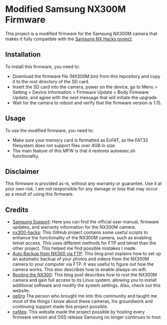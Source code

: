 # Modified Samsung NX300M Firmware

This project is a modified firmware for the Samsung NX300M camera that makes it fully compatible with the [Samsung NX Hacks project](https://github.com/ge0rg/samsung-nx-hacks). 

## Installation

To install this firmware, you need to:

- Download the firmware file (NX300M.bin) from this repository and copy it to the root directory of the SD card.
- Insert the SD card into the camera, power on the device, go to Menu > Setting > Device Information > Firmware Update > Body Firmware Update, and agree with the next message that will initiate the upgrade.
- Wait for the camera to reboot and verify that the firmware version is 1.15.

## Usage

To use the modified firmware, you need to:

- Make sure your memory card is formatted as ExFAT, as the FAT32 filesystem does not support files over 4GB in size.
- The main feature of this MFW is that it restores autoexec.sh functionality.

## Disclaimer

This firmware is provided as-is, without any warranty or guarantee. Use it at your own risk. I am not responsible for any damage or loss that may occur as a result of using this firmware.

## Credits

- [Samsung Support](https://www.samsung.com/de/support/model/EV-NX300MBSTDE/): Here you can find the official user manual, firmware updates, and warranty information for the NX300M camera.
- [nx300-hacks](https://github.com/HausnerR/nx300-hacks): This GitHub project contains some useful scripts to enhance the functionality of the NX300M camera, such as enabling telnet access. This uses different methods for FTP and telnet than the other project. This helped me find possible mistakes I made.
- [Auto Backup from NX300 via FTP](https://lemmster.de/auto-backup-from-nx300-via-ftp.html): This blog post explains how to set up an automatic backup of your photos and videos from the NX300M camera to your computer via FTP. It was useful to figure out how the camera works. This also describes how to enable always-on wifi.
- [Rooting the NX300](https://op-co.de/blog/posts/rooting_the_nx300/): This blog post describes how to root the NX300M camera and gain full access to its Linux system, allowing you to install additional software and modify the system settings. Also, check out this website.
- [ge0rg](https://github.com/ge0rg) The person who brought me into this community and taught me most of the things I know about these cameras, his groundwork and continuing support made this project possible.
- [nxfiles](nxfiles.nx.tc): This website made the project possible by hosting every firmware version and OSS release Samsung no longer continues to host.
